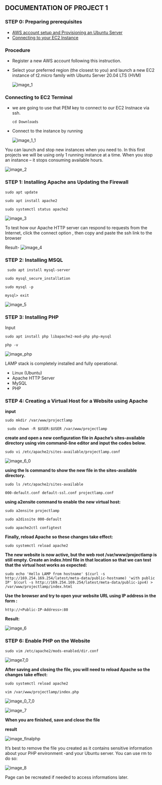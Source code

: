## **DOCUMENTATION OF PROJECT 1**

### STEP 0: Preparing prerequisites

- [AWS account setup and Provisioning an Ubuntu Server](https://www.youtube.com/watch?v=xxKuB9kJoYM&list=PLtPuNR8I4TvkwU7Zu0l0G_uwtSUXLckvh&index=7)
- [Connecting to your EC2 Instance](https://www.youtube.com/watch?v=TxT6PNJts-s&list=PLtPuNR8I4TvkwU7Zu0l0G_uwtSUXLckvh&index=8)

### Procedure

- Register a new AWS account following this instruction.
- Select your preferred region (the closest to you) and launch a new EC2 instance of t2.micro family with Ubuntu Server 20.04 LTS (HVM)

  ![image_1](./images_1/image_1.PNG)

### Connecting to EC2 Terminal

- we are going to use that PEM key to connect to our EC2 Instnace via ssh.

  `cd Downloads`

- Connect to the instance by running

  ![image_1_1](./images_1/image1_1.PNG)

You can launch and stop new instances when you need to. In this first projects we will be using only 1 running instance at a time. When you stop an instance – it stops consuming available hours.

![image_2](./images_1/image_2.PNG)

### STEP 1: Installing Apache ans Updating the Firewall

`sudo apt update`

`sudo apt install apache2`

`sudo systemctl status apache2`

![image_3](./images_1/image_3.PNG)

To test how our Apache HTTP server can respond to requests from the Internet, click the connect option , then copy and paste the ssh link to the browser

Result-
![image_4](./images_1/image_4.PNG)

### STEP 2: Installing MSQL

` sudo apt install mysql-server`

`sudo mysql_secure_installation`

`sudo mysql -p`

`mysql> exit`

![image_5](./images_1/image_5.PNG)

### STEP 3: Installing PHP

Input

`sudo apt install php libapache2-mod-php php-mysql`

`php -v`

![image_php](./images_1/image_php.PNG)

LAMP stack is completely installed and fully operational.

- Linux (Ubuntu)
- Apache HTTP Server
- MySQL
- PHP

### STEP 4: Creating a Virtual Host for a Website using Apache

**input**

`sudo mkdir /var/www/projectlamp`

` sudo chown -R $USER:$USER /var/www/projectlamp`

**create and open a new configuration file in Apache’s sites-available directory using vim command-line editor and input the codes below.**

`sudo vi /etc/apache2/sites-available/projectlamp.conf`

![image_6_0](./images_1/image_6_0.PNG)

**using the ls command to show the new file in the sites-available directory.**

`sudo ls /etc/apache2/sites-available`

`000-default.conf default-ssl.conf projectlamp.conf`

**using a2ensite command to enable the new virtual host:**

`sudo a2ensite projectlamp `

`sudo a2dissite 000-default `

`sudo apache2ctl configtest `

**Finally, reload Apache so these changes take effect:**

`sudo systemctl reload apache2 `

**The new website is now active, but the web root /var/www/projectlamp is still empty. Create an index.html file in that location so that we can test that the virtual host works as expected:**

`sudo echo 'Hello LAMP from hostname' $(curl -s http://169.254.169.254/latest/meta-data/public-hostname) 'with public IP' $(curl -s http://169.254.169.254/latest/meta-data/public-ipv4) > /var/www/projectlamp/index.html `

**Use the browser and try to open your website URL using IP address in the form :**

`http://<Public-IP-Address>:80 `

**Result:**

![image_6](./images_1/image_6.PNG)

### STEP 6: Enable PHP on the Website

`sudo vim /etc/apache2/mods-enabled/dir.conf`

![image7_0](./images_1/image7_0.PNG)

**After saving and closing the file, you will need to reload Apache so the changes take effect:**

`sudo systemctl reload apache2`

`vim /var/www/projectlamp/index.php`

![image_0_7_0](./images_1/image_0_7_0.PNG)

![image_7](./images_1/image_7.PNG)

**When you are finished, save and close the file**

**result**

![image_finalphp](./images_1/final_php.PNG)

It’s best to remove the file you created as it contains sensitive information about your PHP environment -and your Ubuntu server. You can use rm to do so:

![image_8](./images_1/image_8.PNG)

Page can be recreated if needed to access informations later.

